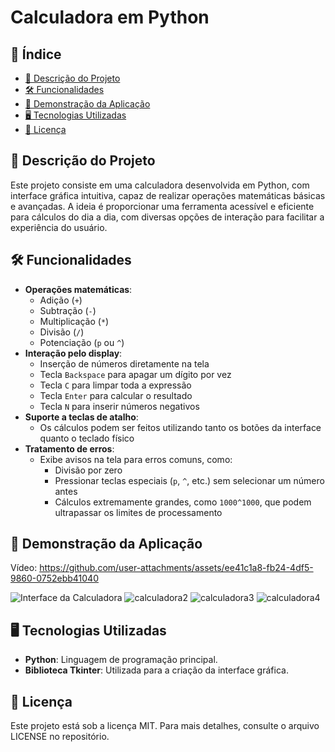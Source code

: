 # Calculadora em Python

## 📌 Índice

- [📖 Descrição do Projeto](#descrição-do-projeto)
- [🛠️ Funcionalidades](#funcionalidades)
- [🎥 Demonstração da Aplicação](#demonstração-da-aplicação)
- [🖥️ Tecnologias Utilizadas](#tecnologias-utilizadas)
- [📜 Licença](#licença)

## 📖 Descrição do Projeto

Este projeto consiste em uma calculadora desenvolvida em Python, com interface gráfica intuitiva, capaz de realizar operações matemáticas básicas e avançadas. A ideia é proporcionar uma ferramenta acessível e eficiente para cálculos do dia a dia, com diversas opções de interação para facilitar a experiência do usuário.


## 🛠️ Funcionalidades

- **Operações matemáticas**:
  - Adição (`+`)
  - Subtração (`-`)
  - Multiplicação (`*`)
  - Divisão (`/`)
  - Potenciação (`p` ou `^`)
- **Interação pelo display**:
  - Inserção de números diretamente na tela
  - Tecla `Backspace` para apagar um dígito por vez
  - Tecla `C` para limpar toda a expressão
  - Tecla `Enter` para calcular o resultado
  - Tecla `N` para inserir números negativos
- **Suporte a teclas de atalho**:
  - Os cálculos podem ser feitos utilizando tanto os botões da interface quanto o teclado físico
- **Tratamento de erros**:
  - Exibe avisos na tela para erros comuns, como:
    - Divisão por zero
    - Pressionar teclas especiais (`p`, `^`, etc.) sem selecionar um número antes
    - Cálculos extremamente grandes, como `1000^1000`, que podem ultrapassar os limites de processamento

## 🎥 Demonstração da Aplicação

Vídeo: https://github.com/user-attachments/assets/ee41c1a8-fb24-4df5-9860-0752ebb41040

![Interface da Calculadora](https://github.com/user-attachments/assets/bfe6e83e-0721-4815-b506-611f1d9a7148)
![calculadora2](https://github.com/user-attachments/assets/64344cce-9cf4-4acf-a831-1dd4052da2a7)
![calculadora3](https://github.com/user-attachments/assets/e7803381-11d8-4382-988e-0a2d1b5c3792)
![calculadora4](https://github.com/user-attachments/assets/6fecd32f-5cb4-4edb-8862-6a9edd64d070)


## 🖥️ Tecnologias Utilizadas

- **Python**: Linguagem de programação principal.
- **Biblioteca Tkinter**: Utilizada para a criação da interface gráfica.

## 📜 Licença

Este projeto está sob a licença MIT. Para mais detalhes, consulte o arquivo LICENSE no repositório.




